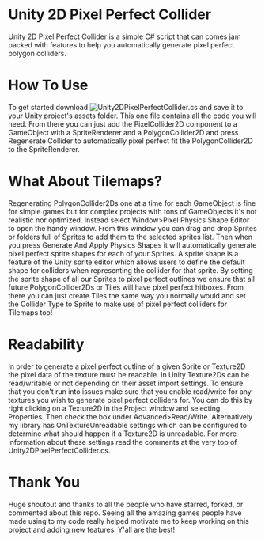 # Unity 2D Pixel Perfect Collider
Unity 2D Pixel Perfect Collider is a simple C# script that can comes jam packed with features to help you automatically generate pixel perfect polygon colliders.

# How To Use
To get started download ![Unity2DPixelPerfectCollider.cs](https://raw.githubusercontent.com/RandomiaGaming/Unity2DPixelPerfectCollider/master/Unity2DPixelPerfectCollider.cs) and save it to your Unity project's assets folder. This one file contains all the code you will need. From there you can just add the PixelCollider2D component to a GameObject with a SpriteRenderer and a PolygonCollider2D and press Regenerate Collider to automatically pixel perfect fit the PolygonCollider2D to the SpriteRenderer.

# What About Tilemaps?
Regenerating PolygonCollider2Ds one at a time for each GameObject is fine for simple games but for complex projects with tons of GameObjects it's not realistic nor optimized. Instead select Window>Pixel Physics Shape Editor to open the handy window. From this window you can drag and drop Sprites or folders full of Sprites to add them to the selected sprites list. Then when you press Generate And Apply Physics Shapes it will automatically generate pixel perfect sprite shapes for each of your Sprites. A sprite shape is a feature of the Unity sprite editor which allows users to define the default shape for colliders when representing the collider for that sprite. By setting the sprite shape of all our Sprites to pixel perfect outlines we ensure that all future PolygonCollider2Ds or Tiles will have pixel perfect hitboxes. From there you can just create Tiles the same way you normally would and set the Collider Type to Sprite to make use of pixel perfect colliders for Tilemaps too!

# Readability
In order to generate a pixel perfect outline of a given Sprite or Texture2D the pixel data of the texture must be readable. In Unity Texture2Ds can be read/writable or not depending on their asset import settings. To ensure that you don't run into issues make sure that you enable read/write for any textures you wish to generate pixel perfect colliders for. You can do this by right clicking on a Texture2D in the Project window and selecting Properties. Then check the box under Advanced>Read/Write. Alternatively my library has OnTextureUnreadable settings which can be configured to determine what should happen if a Texture2D is unreadable. For more information about these settings read the comments at the very top of Unity2DPixelPerfectCollider.cs.

# Thank You
Huge shoutout and thanks to all the people who have starred, forked, or commented about this repo. Seeing all the amazing games people have made using to my code really helped motivate me to keep working on this project and adding new features. Y'all are the best!